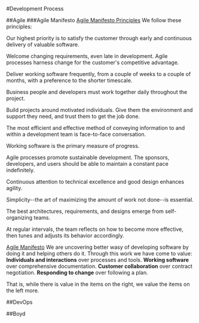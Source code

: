 #Development Process

##Agile
###Agile Manifesto
[Agile Manifesto Principles](http://agilemanifesto.org/principles.html)
We follow these principles:

Our highest priority is to satisfy the customer
through early and continuous delivery
of valuable software.

Welcome changing requirements, even late in
development. Agile processes harness change for
the customer's competitive advantage.

Deliver working software frequently, from a
couple of weeks to a couple of months, with a
preference to the shorter timescale.

Business people and developers must work
together daily throughout the project.

Build projects around motivated individuals.
Give them the environment and support they need,
and trust them to get the job done.

The most efficient and effective method of
conveying information to and within a development
team is face-to-face conversation.

Working software is the primary measure of progress.

Agile processes promote sustainable development.
The sponsors, developers, and users should be able
to maintain a constant pace indefinitely.

Continuous attention to technical excellence
and good design enhances agility.

Simplicity--the art of maximizing the amount
of work not done--is essential.

The best architectures, requirements, and designs
emerge from self-organizing teams.

At regular intervals, the team reflects on how
to become more effective, then tunes and adjusts
its behavior accordingly. 

[Agile Manifesto](http://agilemanifesto.org/)
We are uncovering better wasy of developing software by doing it and helping others do it. Through this work we have come to value:
**Individuals and interactions** over processes and tools.
**Working software** over comprehensive documentation.
**Customer collaboration** over contract negotiation.
**Responding to change** over following a plan.

That is, while there is value in the items on the right, we value the items on the left more. 

##DevOps

##Boyd